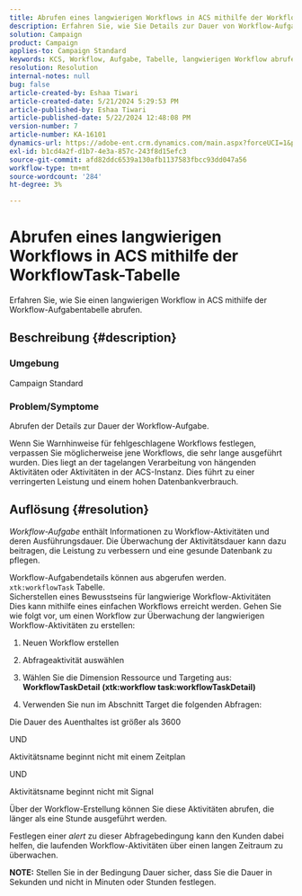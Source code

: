 ```yaml
---
title: Abrufen eines langwierigen Workflows in ACS mithilfe der WorkflowTask-Tabelle
description: Erfahren Sie, wie Sie Details zur Dauer von Workflow-Aufgaben abrufen.
solution: Campaign
product: Campaign
applies-to: Campaign Standard
keywords: KCS, Workflow, Aufgabe, Tabelle, langwierigen Workflow abrufen, Leistung, ACS
resolution: Resolution
internal-notes: null
bug: false
article-created-by: Eshaa Tiwari
article-created-date: 5/21/2024 5:29:53 PM
article-published-by: Eshaa Tiwari
article-published-date: 5/22/2024 12:48:08 PM
version-number: 7
article-number: KA-16101
dynamics-url: https://adobe-ent.crm.dynamics.com/main.aspx?forceUCI=1&pagetype=entityrecord&etn=knowledgearticle&id=59ca2cba-9717-ef11-9f8a-6045bd006793
exl-id: b1cd4a2f-d1b7-4e3a-857c-243f8d15efc3
source-git-commit: afd82ddc6539a130afb1137583fbcc93dd047a56
workflow-type: tm+mt
source-wordcount: '284'
ht-degree: 3%

---
```


# Abrufen eines langwierigen Workflows in ACS mithilfe der WorkflowTask-Tabelle


Erfahren Sie, wie Sie einen langwierigen Workflow in ACS mithilfe der Workflow-Aufgabentabelle abrufen.

## Beschreibung {#description}


### <b>Umgebung</b>

Campaign Standard

### <b>Problem/Symptome</b>

Abrufen der Details zur Dauer der Workflow-Aufgabe.

Wenn Sie Warnhinweise für fehlgeschlagene Workflows festlegen, verpassen Sie möglicherweise jene Workflows, die sehr lange ausgeführt wurden. Dies liegt an der tagelangen Verarbeitung von hängenden Aktivitäten oder Aktivitäten in der ACS-Instanz. Dies führt zu einer verringerten Leistung und einem hohen Datenbankverbrauch.


## Auflösung {#resolution}


*Workflow-Aufgabe* enthält Informationen zu Workflow-Aktivitäten und deren Ausführungsdauer. Die Überwachung der Aktivitätsdauer kann dazu beitragen, die Leistung zu verbessern und eine gesunde Datenbank zu pflegen.

Workflow-Aufgabendetails können aus abgerufen werden. `xtk:workflowTask` Tabelle.
<br>Sicherstellen eines Bewusstseins für langwierige Workflow-Aktivitäten<br>
Dies kann mithilfe eines einfachen Workflows erreicht werden. Gehen Sie wie folgt vor, um einen Workflow zur Überwachung der langwierigen Workflow-Aktivitäten zu erstellen:

1. Neuen Workflow erstellen

2. Abfrageaktivität auswählen

3. Wählen Sie die Dimension Ressource und Targeting aus: <b>WorkflowTaskDetail</b> <b>(xtk:workflow task:workflowTaskDetail)</b>

4. Verwenden Sie nun im Abschnitt Target die folgenden Abfragen:

Die Dauer des Auenthaltes ist größer als 3600

UND

Aktivitätsname beginnt nicht mit einem Zeitplan

UND

Aktivitätsname beginnt nicht mit Signal



Über der Workflow-Erstellung können Sie diese Aktivitäten abrufen, die länger als eine Stunde ausgeführt werden.

Festlegen einer *alert* zu dieser Abfragebedingung kann den Kunden dabei helfen, die laufenden Workflow-Aktivitäten über einen langen Zeitraum zu überwachen.

<b>NOTE:</b> Stellen Sie in der Bedingung Dauer sicher, dass Sie die Dauer in Sekunden und nicht in Minuten oder Stunden festlegen.
